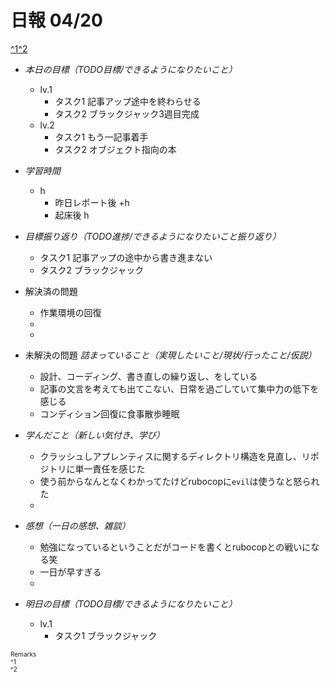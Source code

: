 # 日報 04/20
[^1](#remarks)[^2](#remarks)


- *本日の目標（TODO目標/できるようになりたいこと）*

  - lv.1
    - タスク1 記事アップ途中を終わらせる
    - タスク2 ブラックジャック3週目完成
  - lv.2
    - タスク1 もう一記事着手
    - タスク2 オブジェクト指向の本
  



- *学習時間*

  - h 
    - 昨日レポート後 +h
    - 起床後 h



- *目標振り返り（TODO進捗/できるようになりたいこと振り返り）*

  - タスク1 記事アップの途中から書き進まない
  - タスク2 ブラックジャック



- 解決済の問題

  - 作業環境の回復
  - 
  - 



- 未解決の問題 *詰まっていること（実現したいこと/現状/行ったこと/仮説）*

  - 設計、コーディング、書き直しの繰り返し、をしている
  - 記事の文言を考えても出てこない、日常を過ごしていて集中力の低下を感じる
  - コンディション回復に食事散歩睡眠



- *学んだこと（新しい気付き、学び）*

  - クラッシュしアプレンティスに関するディレクトリ構造を見直し、リポジトリに単一責任を感じた
  - 使う前からなんとなくわかってたけどrubocopに`evil`は使うなと怒られた
  - 



- *感想（一日の感想、雑談）*

  - 勉強になっているということだがコードを書くとrubocopとの戦いになる笑
  - 一日が早すぎる
  - 



- *明日の目標（TODO目標/できるようになりたいこと）*

  - lv.1
    - タスク1 ブラックジャック
  

<!-- end -->


<span id="remarks" style="font-size:x-small">
  Remarks<br>
  ^1 <br>
  ^2 <br>
</span>


